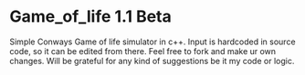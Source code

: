 # Game_of_life 1.1 Beta <This is unstable incomplete work in progress branch.>


Simple Conways Game of life simulator in c++. 
Input is hardcoded in source code, so it can be edited from there.
Feel free to fork and make ur own changes.
Will be grateful for any kind of suggestions be it my code or logic.
